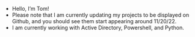 - Hello, I’m Tom!
- Please note that I am currently updating my projects to be displayed on Github, and you should see them start appearing around 11/20/22.
- I am currently working with Active Directory, Powershell, and Python.
